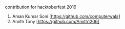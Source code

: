 contribution for hacktoberfest 2019




1. Aman Kumar Soni [https://github.com/computerwala]
2. Amith Tony [https://github.com/Amith1206]
